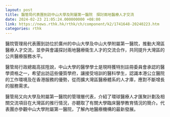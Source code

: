 ```yaml
---
layout: post
title: 醫管局代表團到訪中山大學及附屬第一醫院　探討兩地醫療人才交流
date: 2024-02-23 21:05:24.000000000 +08:00
link: https://news.rthk.hk/rthk/ch/component/k2/1741648-20240223.htm
categories: rthk
---
```


醫院管理局代表團到訪位於廣州的中山大學及中山大學附屬第一醫院，推動大灣區醫療人才交流，並參與會議探討兩地醫療衞生人才的交流合作，共同提升大灣區的公共醫療服務水平。

醫管局行政總裁高拔陞說，中山大學的醫學學士是現時獲特別註冊委員會承認的醫學資格之一，希望出訪這些優質學府，讓接受培訓的醫科學生，認識本港公立醫院的工作環境及在香港服務的優勢，從而擴大灣區醫療體系的人才庫，應對不斷增長的服務需求。

醫管局又向大學及附屬第一醫院的管理層代表，介紹了環球醫療人才匯聚計劃及相關交流項目在大灣區的推行情況，亦聽取了有關大學臨床醫學教育情況的簡介。代表團亦參觀中山大學附屬第一醫院，了解內地醫療機構的最新發展。
